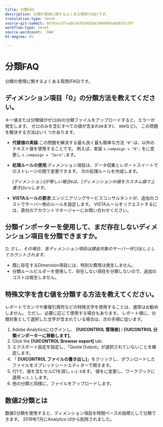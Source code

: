 ```yaml
---
title: 分類FAQ
description: 分類の使用に関するよくある質問(FAQ)です。
translation-type: tm+mt
source-git-commit: 0870ace3fea8e3ef650d2de2960006a0d655cf9f
workflow-type: tm+mt
source-wordcount: '344'
ht-degree: 0%

---
```



# 分類FAQ

分類の使用に関するよくある質問(FAQ)です。

## ディメンション項目「0」の分類方法を教えてください。

キー値または分類値がゼロ(`0`)の分類ファイルをアップロードすると、エラーが発生します。 ゼロのみを含むすべての値が含まれ`00`ます(、 `000`など)。 この問題を解決する方法はいくつかあります。

* **代替値の実装**:この問題を解決する最も良く最も簡単な方法 `"0"` は、以外のテキスト値を使用することです。 例えば、実装 `s.campaign = "0";` をに変更し `s.campaign = "Zero";`ます。

* **処理ルールの使用**:ディメンション項目は、データ収集とレポートスイートでのストレージの間で変更できます。 次の処理ルールを作成します。

   *[ディメンション]が等しい場合`0`は、[ディメンションの値をカスタム値で上書き]`Zero`します。*

* **VISTAルールの要求**:エンジニアリングサービスコンサルタントが、追加のコストでサーバー側のルールを設定します。 VISTAルールをリクエストするには、貴社のアカウントマネージャーにお問い合わせください。

## 分類インポーターを使用して、まだ存在しないディメンション項目を分類できますか。

た *だし、その場合、各ディメンション項目は課金対象のサーバー呼び出しとしてカウントされます。*

* 既に存在するDimension項目には、特別な費用は発生しません。
* 分類ルールビルダーを使用して、存在しない項目を分類しないので、追加のコストは発生しません。

## 特殊文字を含む値を分類する方法を教えてください。

レポートでカンマや重複引用符などの特殊文字を使用することは、通常はお勧めしません。 ただし、必要に応じて使用する場合もあります。 レポート値に、分類対象として選択した文字が含まれている場合は、次の手順に従います。

1. Adobe Analyticsにログインし、 **[!UICONTROL 管理者]** / **[!UICONTROL 分類インポーターに移動します]**。
2. Click the **[!UICONTROL Browser export]** tab.
3. エクスポート設定を指定し、「Quote Output」が選択されていないことを確認します。
4. 「 **[!UICONTROL ファイルの書き出し]**」をクリックし、ダウンロードしたファイルをスプレッドシートエディターで開きます。
5. 行1で、値を含むセルC1を探し `v:2.0`ます。 値をに変更し、ワークブックに適用 `v:2.1` します。
6. 他の分類と同様に、ファイルをアップロードします。

## 数値2分類とは

数値2分類を使用すると、ディメンション項目を時間ベースの指標として分類できます。 2019年7月にAnalytics UIから削除されました。
